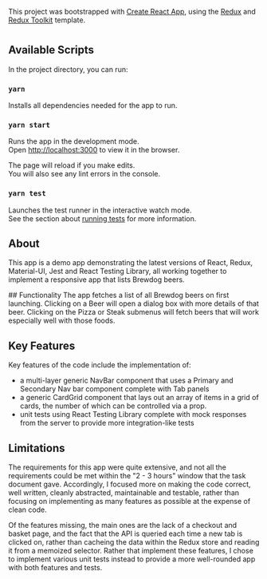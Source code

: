 This project was bootstrapped with [Create React App](https://github.com/facebook/create-react-app), using the [Redux](https://redux.js.org/) and [Redux Toolkit](https://redux-toolkit.js.org/) template.

#

## Available Scripts

In the project directory, you can run:

### `yarn`

Installs all dependencies needed for the app to run.

### `yarn start`

Runs the app in the development mode.<br />
Open [http://localhost:3000](http://localhost:3000) to view it in the browser.

The page will reload if you make edits.<br />
You will also see any lint errors in the console.

### `yarn test`

Launches the test runner in the interactive watch mode.<br />
See the section about [running tests](https://facebook.github.io/create-react-app/docs/running-tests) for more information.

## About

This app is a demo app demonstrating the latest versions of React, Redux, Material-UI, Jest and React Testing Library, all working together to implement a responsive app that lists Brewdog beers.

## Functionality
The app fetches a list of all Brewdog beers on first launching. Clicking on a Beer will open a dialog box with more details of that beer. Clicking on the Pizza or Steak submenus will fetch beers that will work especially well with those foods.

## Key Features

Key features of the code include the implementation of:

- a multi-layer generic NavBar component that uses a Primary and Secondary Nav bar component complete with Tab panels
- a generic CardGrid component that lays out an array of items in a grid of cards, the number of which can be controlled via a prop.
- unit tests using React Testing Library complete with mock responses from the server to provide more integration-like tests

## Limitations

The requirements for this app were quite extensive, and not all the requirements could be met within the "2 - 3 hours" window that the task document gave. Accordingly, I focused more on making the code correct, well written, cleanly abstracted, maintainable and testable, rather than focusing on implementing as many features as possible at the expense of clean code.

Of the features missing, the main ones are the lack of a checkout and basket page, and the fact that the API is queried each time a new tab is clicked on, rather than cacheing the data within the Redux store and reading it from a memoized selector. Rather that implement these features, I chose to implement various unit tests instead to provide a more well-rounded app with both features and tests.
